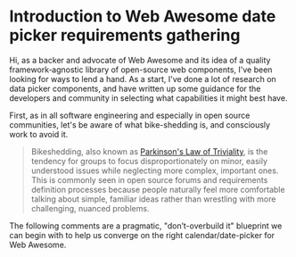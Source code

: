 # Introduction to Web Awesome date picker requirements gathering

Hi,
 as a backer and advocate of Web Awesome and its idea of a quality framework‑agnostic library of open-source web components, I've been looking for ways to lend a hand. As a start, I've done a lot of research on data picker components, and have written up some guidance for the developers and community in selecting what capabilities it might best have.

First, as in all software engineering and especially in open source communities, let's be aware of what bike-shedding is, and consciously work to avoid it.

> Bikeshedding, also known as [Parkinson's Law of Triviality](https://en.wikipedia.org/wiki/Law_of_triviality), is the tendency for groups to focus disproportionately on minor, easily understood issues while neglecting more complex, important ones. This is commonly seen in open source forums and requirements definition processes because people naturally feel more comfortable talking about simple, familiar ideas rather than wrestling with more challenging, nuanced problems.

The following comments are a pragmatic, "don’t-overbuild it" blueprint we can begin with to help us converge on the right calendar/date-picker for Web Awesome.
